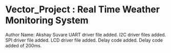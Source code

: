 # Vector_Project : Real Time Weather Monitoring System
Author Name: Akshay Suvare
UART driver file added.
I2C driver files added.
SPI driver file added.
LCD driver file added.
Delay code added.
Delay code added of 200ms.
